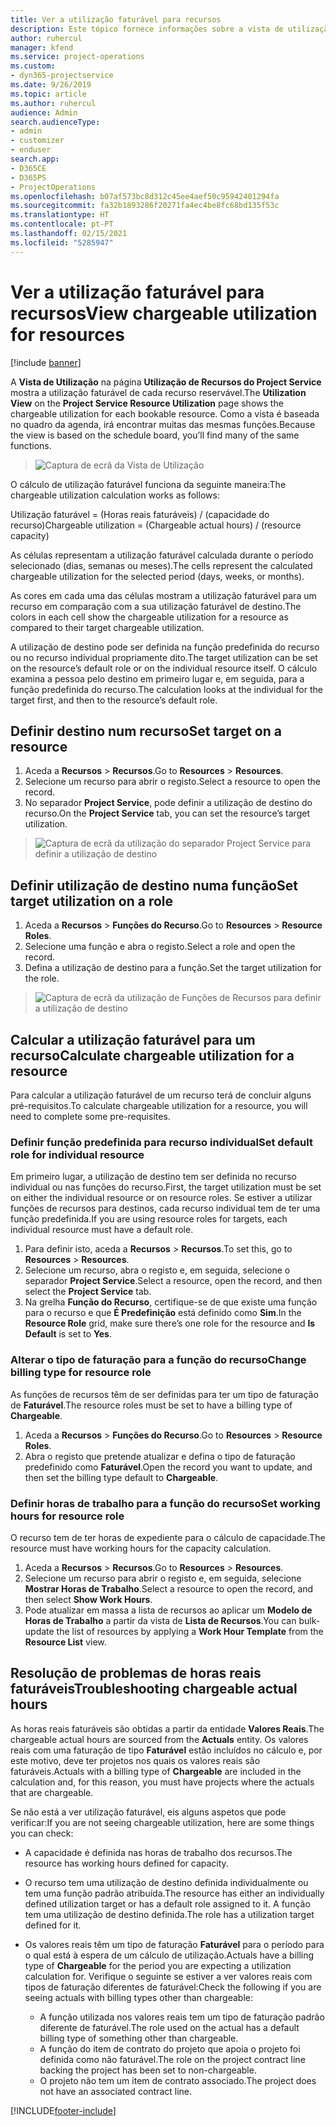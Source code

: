 ```yaml
---
title: Ver a utilização faturável para recursos
description: Este tópico fornece informações sobre a vista de utilização de recursos.
author: ruhercul
manager: kfend
ms.service: project-operations
ms.custom:
- dyn365-projectservice
ms.date: 9/26/2019
ms.topic: article
ms.author: ruhercul
audience: Admin
search.audienceType:
- admin
- customizer
- enduser
search.app:
- D365CE
- D365PS
- ProjectOperations
ms.openlocfilehash: b07af573bc8d312c45ee4aef50c95942401294fa
ms.sourcegitcommit: fa32b1893286f20271fa4ec4be8fc68bd135f53c
ms.translationtype: HT
ms.contentlocale: pt-PT
ms.lasthandoff: 02/15/2021
ms.locfileid: "5285947"
---
```

# <a name="view-chargeable-utilization-for-resources"></a><span data-ttu-id="76008-103">Ver a utilização faturável para recursos</span><span class="sxs-lookup"><span data-stu-id="76008-103">View chargeable utilization for resources</span></span>

[!include [banner](../includes/psa-now-project-operations.md)]
 
<span data-ttu-id="76008-104">A **Vista de Utilização** na página **Utilização de Recursos do Project Service** mostra a utilização faturável de cada recurso reservável.</span><span class="sxs-lookup"><span data-stu-id="76008-104">The **Utilization View** on the **Project Service Resource Utilization** page shows the chargeable utilization for each bookable resource.</span></span> <span data-ttu-id="76008-105">Como a vista é baseada no quadro da agenda, irá encontrar muitas das mesmas funções.</span><span class="sxs-lookup"><span data-stu-id="76008-105">Because the view is based on the schedule board, you’ll find many of the same functions.</span></span>

> ![Captura de ecrã da Vista de Utilização](media/FAQ-utilization-1.png)
 

<span data-ttu-id="76008-107">O cálculo de utilização faturável funciona da seguinte maneira:</span><span class="sxs-lookup"><span data-stu-id="76008-107">The chargeable utilization calculation works as follows:</span></span>

   <span data-ttu-id="76008-108">Utilização faturável = (Horas reais faturáveis) / (capacidade do recurso)</span><span class="sxs-lookup"><span data-stu-id="76008-108">Chargeable utilization = (Chargeable actual hours) / (resource capacity)</span></span>

<span data-ttu-id="76008-109">As células representam a utilização faturável calculada durante o período selecionado (dias, semanas ou meses).</span><span class="sxs-lookup"><span data-stu-id="76008-109">The cells represent the calculated chargeable utilization for the selected period (days, weeks, or months).</span></span>

<span data-ttu-id="76008-110">As cores em cada uma das células mostram a utilização faturável para um recurso em comparação com a sua utilização faturável de destino.</span><span class="sxs-lookup"><span data-stu-id="76008-110">The colors in each cell show the chargeable utilization for a resource as compared to their target chargeable utilization.</span></span> 

<span data-ttu-id="76008-111">A utilização de destino pode ser definida na função predefinida do recurso ou no recurso individual propriamente dito.</span><span class="sxs-lookup"><span data-stu-id="76008-111">The target utilization can be set on the resource’s default role or on the individual resource itself.</span></span> <span data-ttu-id="76008-112">O cálculo examina a pessoa pelo destino em primeiro lugar e, em seguida, para a função predefinida do recurso.</span><span class="sxs-lookup"><span data-stu-id="76008-112">The calculation looks at the individual for the target first, and then to the resource’s default role.</span></span>

## <a name="set-target-on-a-resource"></a><span data-ttu-id="76008-113">Definir destino num recurso</span><span class="sxs-lookup"><span data-stu-id="76008-113">Set target on a resource</span></span>

1. <span data-ttu-id="76008-114">Aceda a **Recursos** \> **Recursos**.</span><span class="sxs-lookup"><span data-stu-id="76008-114">Go to **Resources** \> **Resources**.</span></span> 
2. <span data-ttu-id="76008-115">Selecione um recurso para abrir o registo.</span><span class="sxs-lookup"><span data-stu-id="76008-115">Select a resource to open the record.</span></span> 
3. <span data-ttu-id="76008-116">No separador **Project Service**, pode definir a utilização de destino do recurso.</span><span class="sxs-lookup"><span data-stu-id="76008-116">On the **Project Service** tab, you can set the resource’s target utilization.</span></span>

> ![Captura de ecrã da utilização do separador Project Service para definir a utilização de destino](media/FAQ-utilization-2.png)
 
## <a name="set-target-utilization-on-a-role"></a><span data-ttu-id="76008-118">Definir utilização de destino numa função</span><span class="sxs-lookup"><span data-stu-id="76008-118">Set target utilization on a role</span></span>

1. <span data-ttu-id="76008-119">Aceda a **Recursos** \> **Funções do Recurso**.</span><span class="sxs-lookup"><span data-stu-id="76008-119">Go to **Resources** \> **Resource Roles**.</span></span> 
2. <span data-ttu-id="76008-120">Selecione uma função e abra o registo.</span><span class="sxs-lookup"><span data-stu-id="76008-120">Select a role and open the record.</span></span> 
3. <span data-ttu-id="76008-121">Defina a utilização de destino para a função.</span><span class="sxs-lookup"><span data-stu-id="76008-121">Set the target utilization for the role.</span></span>

> ![Captura de ecrã da utilização de Funções de Recursos para definir a utilização de destino](media/FAQ-utilization-3.png)
 
## <a name="calculate-chargeable-utilization-for-a-resource"></a><span data-ttu-id="76008-123">Calcular a utilização faturável para um recurso</span><span class="sxs-lookup"><span data-stu-id="76008-123">Calculate chargeable utilization for a resource</span></span>

<span data-ttu-id="76008-124">Para calcular a utilização faturável de um recurso terá de concluir alguns pré-requisitos.</span><span class="sxs-lookup"><span data-stu-id="76008-124">To calculate chargeable utilization for a resource, you will need to complete some pre-requisites.</span></span> 

### <a name="set-default-role-for-individual-resource"></a><span data-ttu-id="76008-125">Definir função predefinida para recurso individual</span><span class="sxs-lookup"><span data-stu-id="76008-125">Set default role for individual resource</span></span>

<span data-ttu-id="76008-126">Em primeiro lugar, a utilização de destino tem ser definida no recurso individual ou nas funções do recurso.</span><span class="sxs-lookup"><span data-stu-id="76008-126">First, the target utilization must be set on either the individual resource or on resource roles.</span></span> <span data-ttu-id="76008-127">Se estiver a utilizar funções de recursos para destinos, cada recurso individual tem de ter uma função predefinida.</span><span class="sxs-lookup"><span data-stu-id="76008-127">If you are using resource roles for targets, each individual resource must have a default role.</span></span> 

1. <span data-ttu-id="76008-128">Para definir isto, aceda a **Recursos** \> **Recursos**.</span><span class="sxs-lookup"><span data-stu-id="76008-128">To set this, go to **Resources** \> **Resources**.</span></span> 
2. <span data-ttu-id="76008-129">Selecione um recurso, abra o registo e, em seguida, selecione o separador **Project Service**.</span><span class="sxs-lookup"><span data-stu-id="76008-129">Select a resource, open the record, and then select the **Project Service** tab.</span></span> 
3. <span data-ttu-id="76008-130">Na grelha **Função do Recurso**, certifique-se de que existe uma função para o recurso e que **É Predefinição** está definido como **Sim**.</span><span class="sxs-lookup"><span data-stu-id="76008-130">In the **Resource Role** grid, make sure there’s one role for the resource and **Is Default** is set to **Yes**.</span></span>
 
### <a name="change-billing-type-for-resource-role"></a><span data-ttu-id="76008-131">Alterar o tipo de faturação para a função do recurso</span><span class="sxs-lookup"><span data-stu-id="76008-131">Change billing type for resource role</span></span>

<span data-ttu-id="76008-132">As funções de recursos têm de ser definidas para ter um tipo de faturação de **Faturável**.</span><span class="sxs-lookup"><span data-stu-id="76008-132">The resource roles must be set to have a billing type of **Chargeable**.</span></span> 

1. <span data-ttu-id="76008-133">Aceda a **Recursos** \> **Funções do Recurso**.</span><span class="sxs-lookup"><span data-stu-id="76008-133">Go to **Resources** \> **Resource Roles**.</span></span> 
2. <span data-ttu-id="76008-134">Abra o registo que pretende atualizar e defina o tipo de faturação predefinido como **Faturável**.</span><span class="sxs-lookup"><span data-stu-id="76008-134">Open the record you want to update, and then set the billing type default to **Chargeable**.</span></span>

### <a name="set-working-hours-for-resource-role"></a><span data-ttu-id="76008-135">Definir horas de trabalho para a função do recurso</span><span class="sxs-lookup"><span data-stu-id="76008-135">Set working hours for resource role</span></span>
 
<span data-ttu-id="76008-136">O recurso tem de ter horas de expediente para o cálculo de capacidade.</span><span class="sxs-lookup"><span data-stu-id="76008-136">The resource must have working hours for the capacity calculation.</span></span> 

1. <span data-ttu-id="76008-137">Aceda a **Recursos** \> **Recursos**.</span><span class="sxs-lookup"><span data-stu-id="76008-137">Go to **Resources** \> **Resources**.</span></span> 
2. <span data-ttu-id="76008-138">Selecione um recurso para abrir o registo e, em seguida, selecione **Mostrar Horas de Trabalho**.</span><span class="sxs-lookup"><span data-stu-id="76008-138">Select a resource to open the record, and then select **Show Work Hours**.</span></span> 
3. <span data-ttu-id="76008-139">Pode atualizar em massa a lista de recursos ao aplicar um **Modelo de Horas de Trabalho** a partir da vista de **Lista de Recursos**.</span><span class="sxs-lookup"><span data-stu-id="76008-139">You can bulk-update the list of resources by applying a **Work Hour Template** from the **Resource List** view.</span></span>

## <a name="troubleshooting-chargeable-actual-hours"></a><span data-ttu-id="76008-140">Resolução de problemas de horas reais faturáveis</span><span class="sxs-lookup"><span data-stu-id="76008-140">Troubleshooting chargeable actual hours</span></span>

<span data-ttu-id="76008-141">As horas reais faturáveis são obtidas a partir da entidade **Valores Reais**.</span><span class="sxs-lookup"><span data-stu-id="76008-141">The chargeable actual hours are sourced from the **Actuals** entity.</span></span> <span data-ttu-id="76008-142">Os valores reais com uma faturação de tipo **Faturável** estão incluídos no cálculo e, por este motivo, deve ter projetos nos quais os valores reais são faturáveis.</span><span class="sxs-lookup"><span data-stu-id="76008-142">Actuals with a billing type of **Chargeable** are included in the calculation and, for this reason, you must have projects where the actuals that are chargeable.</span></span>

<span data-ttu-id="76008-143">Se não está a ver utilização faturável, eis alguns aspetos que pode verificar:</span><span class="sxs-lookup"><span data-stu-id="76008-143">If you are not seeing chargeable utilization, here are some things you can check:</span></span>

- <span data-ttu-id="76008-144">A capacidade é definida nas horas de trabalho dos recursos.</span><span class="sxs-lookup"><span data-stu-id="76008-144">The resource has working hours defined for capacity.</span></span>
- <span data-ttu-id="76008-145">O recurso tem uma utilização de destino definida individualmente ou tem uma função padrão atribuída.</span><span class="sxs-lookup"><span data-stu-id="76008-145">The resource has either an individually defined utilization target or has a default role assigned to it.</span></span> <span data-ttu-id="76008-146">A função tem uma utilização de destino definida.</span><span class="sxs-lookup"><span data-stu-id="76008-146">The role has a utilization target defined for it.</span></span>
- <span data-ttu-id="76008-147">Os valores reais têm um tipo de faturação **Faturável** para o período para o qual está à espera de um cálculo de utilização.</span><span class="sxs-lookup"><span data-stu-id="76008-147">Actuals have a billing type of **Chargeable** for the period you are expecting a utilization calculation for.</span></span> <span data-ttu-id="76008-148">Verifique o seguinte se estiver a ver valores reais com tipos de faturação diferentes de faturável:</span><span class="sxs-lookup"><span data-stu-id="76008-148">Check the following if you are seeing actuals with billing types other than chargeable:</span></span>

  - <span data-ttu-id="76008-149">A função utilizada nos valores reais tem um tipo de faturação padrão diferente de faturável.</span><span class="sxs-lookup"><span data-stu-id="76008-149">The role used on the actual has a default billing type of something other than chargeable.</span></span>
  - <span data-ttu-id="76008-150">A função do item de contrato do projeto que apoia o projeto foi definida como não faturável.</span><span class="sxs-lookup"><span data-stu-id="76008-150">The role on the project contract line backing the project has been set to non-chargeable.</span></span>
  - <span data-ttu-id="76008-151">O projeto não tem um item de contrato associado.</span><span class="sxs-lookup"><span data-stu-id="76008-151">The project does not have an associated contract line.</span></span>



[!INCLUDE[footer-include](../includes/footer-banner.md)]